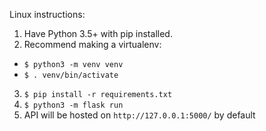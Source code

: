 Linux instructions:
1. Have Python 3.5+ with pip installed.
2. Recommend making a virtualenv:
  * `$ python3 -m venv venv`
  * `$ . venv/bin/activate`
3. `$ pip install -r requirements.txt`
4. `$ python3 -m flask run`
5. API will be hosted on `http://127.0.0.1:5000/` by default
